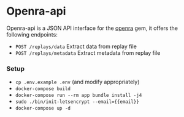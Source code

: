 # Openra-api

Openra-api is a JSON API interface for the [openra](https://github.com/AMHOL/openra-ruby) gem, it offers the following endpoints:

* `POST /replays/data` Extract data from replay file
* `POST /replays/metadata` Extract metadata from replay file


### Setup

* `cp .env.example .env` (and modify appropriately)
* `docker-compose build`
* `docker-compose run --rm app bundle install -j4`
* `sudo ./bin/init-letsencrypt --email={{email}}`
* `docker-compose up -d`
